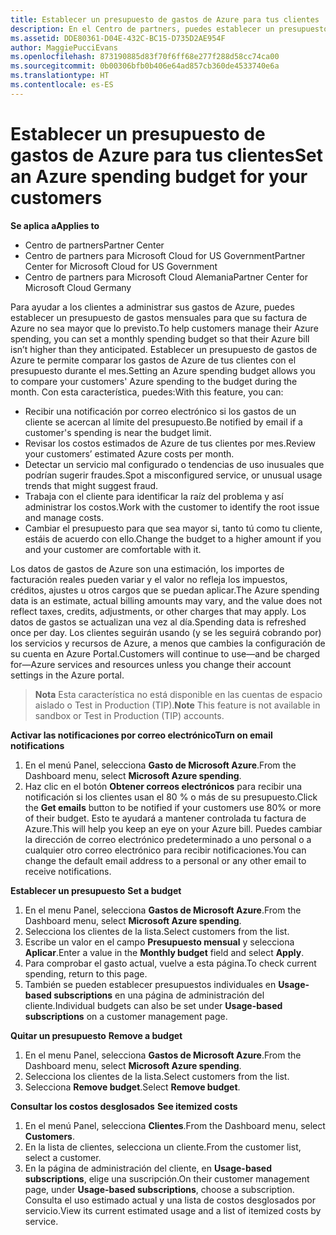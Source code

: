 ```yaml
---
title: Establecer un presupuesto de gastos de Azure para tus clientes | Centro de partners
description: En el Centro de partners, puedes establecer un presupuesto mensual por cliente para que su factura de Azure no sea una sorpresa a final de mes.
ms.assetid: DDE80361-D04E-432C-BC15-D735D2AE954F
author: MaggiePucciEvans
ms.openlocfilehash: 873190885d83f70f6ff68e277f288d58cc74ca00
ms.sourcegitcommit: 0b00306bfb0b406e64ad857cb360de4533740e6a
ms.translationtype: HT
ms.contentlocale: es-ES
---
```

# <a name="set-an-azure-spending-budget-for-your-customers"></a><span data-ttu-id="a6074-103">Establecer un presupuesto de gastos de Azure para tus clientes</span><span class="sxs-lookup"><span data-stu-id="a6074-103">Set an Azure spending budget for your customers</span></span>

**<span data-ttu-id="a6074-104">Se aplica a</span><span class="sxs-lookup"><span data-stu-id="a6074-104">Applies to</span></span>**

-  <span data-ttu-id="a6074-105">Centro de partners</span><span class="sxs-lookup"><span data-stu-id="a6074-105">Partner Center</span></span>
-  <span data-ttu-id="a6074-106">Centro de partners para Microsoft Cloud for US Government</span><span class="sxs-lookup"><span data-stu-id="a6074-106">Partner Center for Microsoft Cloud for US Government</span></span>
-  <span data-ttu-id="a6074-107">Centro de partners para Microsoft Cloud Alemania</span><span class="sxs-lookup"><span data-stu-id="a6074-107">Partner Center for Microsoft Cloud Germany</span></span>

<span data-ttu-id="a6074-108">Para ayudar a los clientes a administrar sus gastos de Azure, puedes establecer un presupuesto de gastos mensuales para que su factura de Azure no sea mayor que lo previsto.</span><span class="sxs-lookup"><span data-stu-id="a6074-108">To help customers manage their Azure spending, you can set a monthly spending budget so that their Azure bill isn’t higher than they anticipated.</span></span> <span data-ttu-id="a6074-109">Establecer un presupuesto de gastos de Azure te permite comparar los gastos de Azure de tus clientes con el presupuesto durante el mes.</span><span class="sxs-lookup"><span data-stu-id="a6074-109">Setting an Azure spending budget allows you to compare your customers' Azure spending to the budget during the month.</span></span> <span data-ttu-id="a6074-110">Con esta característica, puedes:</span><span class="sxs-lookup"><span data-stu-id="a6074-110">With this feature, you can:</span></span> 

-   <span data-ttu-id="a6074-111">Recibir una notificación por correo electrónico si los gastos de un cliente se acercan al límite del presupuesto.</span><span class="sxs-lookup"><span data-stu-id="a6074-111">Be notified by email if a customer's spending is near the budget limit.</span></span>
-   <span data-ttu-id="a6074-112">Revisar los costos estimados de Azure de tus clientes por mes.</span><span class="sxs-lookup"><span data-stu-id="a6074-112">Review your customers’ estimated Azure costs per month.</span></span>
-   <span data-ttu-id="a6074-113">Detectar un servicio mal configurado o tendencias de uso inusuales que podrían sugerir fraudes.</span><span class="sxs-lookup"><span data-stu-id="a6074-113">Spot a misconfigured service, or unusual usage trends that might suggest fraud.</span></span>
-   <span data-ttu-id="a6074-114">Trabaja con el cliente para identificar la raíz del problema y así administrar los costos.</span><span class="sxs-lookup"><span data-stu-id="a6074-114">Work with the customer to identify the root issue and manage costs.</span></span>
-   <span data-ttu-id="a6074-115">Cambiar el presupuesto para que sea mayor si, tanto tú como tu cliente, estáis de acuerdo con ello.</span><span class="sxs-lookup"><span data-stu-id="a6074-115">Change the budget to a higher amount if you and your customer are comfortable with it.</span></span>

<span data-ttu-id="a6074-116">Los datos de gastos de Azure son una estimación, los importes de facturación reales pueden variar y el valor no refleja los impuestos, créditos, ajustes u otros cargos que se puedan aplicar.</span><span class="sxs-lookup"><span data-stu-id="a6074-116">The Azure spending data is an estimate, actual billing amounts may vary, and the value does not reflect taxes, credits, adjustments, or other charges that may apply.</span></span> <span data-ttu-id="a6074-117">Los datos de gastos se actualizan una vez al día.</span><span class="sxs-lookup"><span data-stu-id="a6074-117">Spending data is refreshed once per day.</span></span> <span data-ttu-id="a6074-118">Los clientes seguirán usando (y se les seguirá cobrando por) los servicios y recursos de Azure, a menos que cambies la configuración de su cuenta en Azure Portal.</span><span class="sxs-lookup"><span data-stu-id="a6074-118">Customers will continue to use—and be charged for—Azure services and resources unless you change their account settings in the Azure portal.</span></span> 

><span data-ttu-id="a6074-119">**Nota**   Esta característica no está disponible en las cuentas de espacio aislado o Test in Production (TIP).</span><span class="sxs-lookup"><span data-stu-id="a6074-119">**Note**   This feature is not available in sandbox or Test in Production (TIP) accounts.</span></span>

**<span data-ttu-id="a6074-120">Activar las notificaciones por correo electrónico</span><span class="sxs-lookup"><span data-stu-id="a6074-120">Turn on email notifications</span></span>**

1.  <span data-ttu-id="a6074-121">En el menú Panel, selecciona **Gasto de Microsoft Azure**.</span><span class="sxs-lookup"><span data-stu-id="a6074-121">From the Dashboard menu, select **Microsoft Azure spending**.</span></span>
2.  <span data-ttu-id="a6074-122">Haz clic en el botón **Obtener correos electrónicos** para recibir una notificación si los clientes usan el 80 % o más de su presupuesto.</span><span class="sxs-lookup"><span data-stu-id="a6074-122">Click the **Get emails** button to be notified if your customers use 80% or more of their budget.</span></span> <span data-ttu-id="a6074-123">Esto te ayudará a mantener controlada tu factura de Azure.</span><span class="sxs-lookup"><span data-stu-id="a6074-123">This will help you keep an eye on your Azure bill.</span></span> <span data-ttu-id="a6074-124">Puedes cambiar la dirección de correo electrónico predeterminado a uno personal o a cualquier otro correo electrónico para recibir notificaciones.</span><span class="sxs-lookup"><span data-stu-id="a6074-124">You can change the default email address to a personal or any other email to receive notifications.</span></span>

<span data-ttu-id="a6074-125"><a href="" id="setabudget"></a>
**Establecer un presupuesto**</span><span class="sxs-lookup"><span data-stu-id="a6074-125"><a href="" id="setabudget"></a>
**Set a budget**</span></span>

1.  <span data-ttu-id="a6074-126">En el menu Panel, selecciona **Gastos de Microsoft Azure**.</span><span class="sxs-lookup"><span data-stu-id="a6074-126">From the Dashboard menu, select **Microsoft Azure spending**.</span></span>
2.  <span data-ttu-id="a6074-127">Selecciona los clientes de la lista.</span><span class="sxs-lookup"><span data-stu-id="a6074-127">Select customers from the list.</span></span>
3.  <span data-ttu-id="a6074-128">Escribe un valor en el campo **Presupuesto mensual** y selecciona **Aplicar**.</span><span class="sxs-lookup"><span data-stu-id="a6074-128">Enter a value in the **Monthly budget** field and select **Apply**.</span></span>
4.  <span data-ttu-id="a6074-129">Para comprobar el gasto actual, vuelve a esta página.</span><span class="sxs-lookup"><span data-stu-id="a6074-129">To check current spending, return to this page.</span></span>
5.  <span data-ttu-id="a6074-130">También se pueden establecer presupuestos individuales en **Usage-based subscriptions** en una página de administración del cliente.</span><span class="sxs-lookup"><span data-stu-id="a6074-130">Individual budgets can also be set under **Usage-based subscriptions** on a customer management page.</span></span>

<span data-ttu-id="a6074-131"><a href="" id="removeabudget"></a>
**Quitar un presupuesto**</span><span class="sxs-lookup"><span data-stu-id="a6074-131"><a href="" id="removeabudget"></a>
**Remove a budget**</span></span>

1.  <span data-ttu-id="a6074-132">En el menu Panel, selecciona **Gastos de Microsoft Azure**.</span><span class="sxs-lookup"><span data-stu-id="a6074-132">From the Dashboard menu, select **Microsoft Azure spending**.</span></span>
2.  <span data-ttu-id="a6074-133">Selecciona los clientes de la lista.</span><span class="sxs-lookup"><span data-stu-id="a6074-133">Select customers from the list.</span></span>
3.  <span data-ttu-id="a6074-134">Selecciona **Remove budget**.</span><span class="sxs-lookup"><span data-stu-id="a6074-134">Select **Remove budget**.</span></span>

<span data-ttu-id="a6074-135"><a href="" id="seeitemizedcosts"></a>
**Consultar los costos desglosados**</span><span class="sxs-lookup"><span data-stu-id="a6074-135"><a href="" id="seeitemizedcosts"></a>
**See itemized costs**</span></span>

1.  <span data-ttu-id="a6074-136">En el menú Panel, selecciona **Clientes**.</span><span class="sxs-lookup"><span data-stu-id="a6074-136">From the Dashboard menu, select **Customers**.</span></span>
2.  <span data-ttu-id="a6074-137">En la lista de clientes, selecciona un cliente.</span><span class="sxs-lookup"><span data-stu-id="a6074-137">From the customer list, select a customer.</span></span>
3.  <span data-ttu-id="a6074-138">En la página de administración del cliente, en **Usage-based subscriptions**, elige una suscripción.</span><span class="sxs-lookup"><span data-stu-id="a6074-138">On their customer management page, under **Usage-based subscriptions**, choose a subscription.</span></span> <span data-ttu-id="a6074-139">Consulta el uso estimado actual y una lista de costos desglosados por servicio.</span><span class="sxs-lookup"><span data-stu-id="a6074-139">View its current estimated usage and a list of itemized costs by service.</span></span>


 

 



